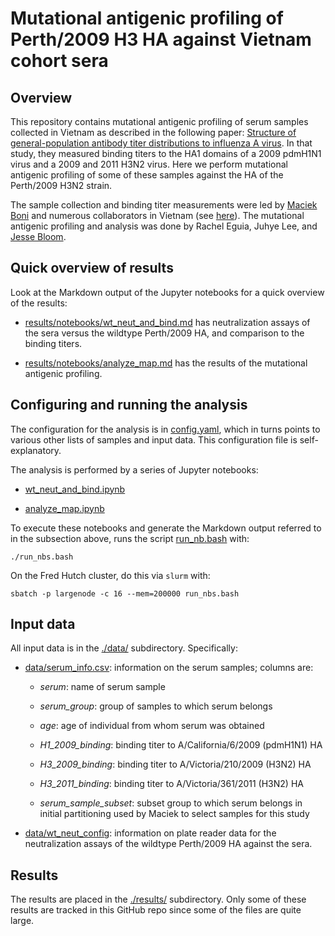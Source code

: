 # Mutational antigenic profiling of Perth/2009 H3 HA against Vietnam cohort sera

## Overview
This repository contains mutational antigenic profiling of serum samples collected in Vietnam as described in the following paper:
[Structure of general-population antibody titer distributions to influenza A virus](https://www.nature.com/articles/s41598-017-06177-0).
In that study, they measured binding titers to the HA1 domains of a 2009 pdmH1N1 virus and a 2009 and 2011 H3N2 virus.
Here we perform mutational antigenic profiling of some of these samples against the HA of the Perth/2009 H3N2 strain.

The sample collection and binding titer measurements were led by [Maciek Boni](https://bio.psu.edu/directory/mfb9) and numerous collaborators in Vietnam (see [here](https://www.nature.com/articles/s41598-017-06177-0)).
The mutational antigenic profiling and analysis was done by Rachel Eguia, Juhye Lee, and [Jesse Bloom](https://research.fhcrc.org/bloom/en.html).

## Quick overview of results
Look at the Markdown output of the Jupyter notebooks for a quick overview of the results:

  - [results/notebooks/wt_neut_and_bind.md](results/notebooks/wt_neut_and_bind.md) has neutralization assays of the sera versus the wildtype Perth/2009 HA, and comparison to the binding titers.
  
  - [results/notebooks/analyze_map.md](results/notebooks/analyze_map.md) has the results of the mutational antigenic profiling.

## Configuring and running the analysis
The configuration for the analysis is in [config.yaml](config.yaml), which in turns points to various other lists of samples and input data.
This configuration file is self-explanatory.

The analysis is performed by a series of Jupyter notebooks:

  - [wt_neut_and_bind.ipynb](wt_neut_and_bind.ipynb)

  - [analyze_map.ipynb](analyze_map.ipynb)

To execute these notebooks and generate the Markdown output referred to in the subsection above, runs the script [run_nb.bash](run_nbs.bash) with:

    ./run_nbs.bash

On the Fred Hutch cluster, do this via `slurm` with:

    sbatch -p largenode -c 16 --mem=200000 run_nbs.bash

## Input data
All input data is in the [./data/](data) subdirectory.
Specifically:

  - [data/serum_info.csv](data/serum_info.csv): information on the serum samples; columns are:

    - *serum*: name of serum sample

    - *serum_group*: group of samples to which serum belongs

    - *age*: age of individual from whom serum was obtained

    - *H1_2009_binding*: binding titer to A/California/6/2009 (pdmH1N1) HA

    - *H3_2009_binding*: binding titer to A/Victoria/210/2009 (H3N2) HA

    - *H3_2011_binding*: binding titer to A/Victoria/361/2011 (H3N2) HA

    - *serum_sample_subset*: subset group to which serum belongs in initial partitioning used by Maciek to select samples for this study

  - [data/wt_neut_config](data/wt_neut_config.yaml): information on plate reader data for the neutralization assays of the wildtype Perth/2009 HA against the sera.

## Results
The results are placed in the [./results/](results) subdirectory.
Only some of these results are tracked in this GitHub repo since some of the files are quite large.

